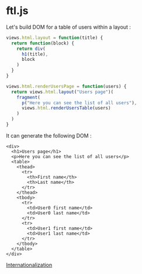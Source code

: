 # ftl.js

Let's build DOM for a table of users within a layout :

```javascript
views.html.layout = function(title) {
  return function(block) {
    return div(
      h1(title),
      block
    )
  }
}

views.html.renderUsersPage = function(users) {
  return views.html.layout("Users page")(
    fragment(
      p("Here you can see the list of all users"),
      views.html.renderUsersTable(users)
    )
  )
}
```

It can generate the following DOM :

```
<div>
  <h1>Users page</h1>
  <p>Here you can see the list of all users</p>
  <table>
    <thead>
      <tr>
        <th>First name</th>
        <th>Last name</th>
      </tr>
    </thead>
    <tbody>
      <tr>
        <td>User0 first name</td>
        <td>User0 last name</td>
      </tr>
      <tr>
        <td>User1 first name</td>
        <td>User1 last name</td>
      </tr>
    </tbody>
  </table>
</div>
```

[Internationalization](i18n.md)
